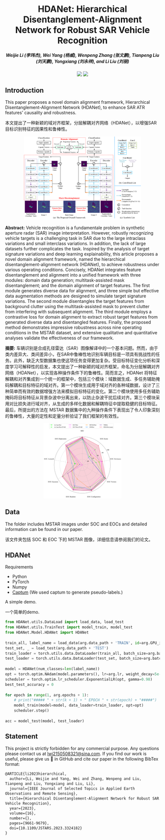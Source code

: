 <h1 align="center"> HDANet: Hierarchical Disentanglement-Alignment Network for Robust SAR Vehicle Recognition </h1> 

<h5 align="center"><em> Weijie Li (李玮杰), Wei Yang (杨威), Wenpeng Zhang (张文鹏), Tianpeng Liu (刘天鹏), Yongxiang (刘永祥), and Li Liu (刘丽) </em></h5>

<p align="center">
<a href="https://arxiv.org/abs/2304.03550"><img src="https://img.shields.io/badge/Paper-arxiv-red"></a>
<a href="https://ieeexplore.ieee.org/document/10283916"><img src="https://img.shields.io/badge/Paper-IEEE%20J--STARS-red"></a>
</p>

## Introduction

This paper proposes a novel domain alignment framework, Hierarchical Disentanglement-Alignment Network (HDANet), to enhance SAR ATR features' causality and robustness. 

本文提出了一种新颖的域对齐框架，分层解耦对齐网络（HDANet），以增强SAR目标识别特征的因果性和鲁棒性。

<figure>
<div align="center">
<img src=example/fig_framework.png width="90%">
</div>
</figure>

**Abstract:** Vehicle recognition is a fundamentale problem in synthetic aperture radar (SAR) image interpretation. However, robustly recognizing vehicle targets is a challenging task in SAR due to the large intraclass variations and small interclass variations. In addition, the lack of large datasets further complicates the task. Inspired by the analysis of target signature variations and deep learning explainability, this article proposes a novel domain alignment framework, named the hierarchical disentanglement-alignment network (HDANet), to achieve robustness under various operating conditions. Concisely, HDANet integrates feature disentanglement and alignment into a unified framework with three modules: domain data generation; multitask-assisted mask disentanglement; and the domain alignment of target features. The first module generates diverse data for alignment, and three simple but effective data augmentation methods are designed to simulate target signature variations. The second module disentangles the target features from background clutter using the multitask-assisted mask to prevent clutter from interfering with subsequent alignment. The third module employs a contrastive loss for domain alignment to extract robust target features from generated diverse data and disentangled features. Finally, the proposed method demonstrates impressive robustness across nine operating conditions in the MSTAR dataset, and extensive qualitative and quantitative analyses validate the effectiveness of our framework. 

**摘要:** 车辆识别是合成孔径雷达（SAR）图像解译中的一个基本问题。然而，由于类内差异大、类间差异小，在SAR中鲁棒性地识别车辆目标是一项具有挑战性的任务。此外，缺乏大型数据集也使这项任务变得更加复杂。受目标特征变化分析和深度学习可解释性的启发，本文提出了一种新颖的域对齐框架，命名为分层解耦对齐网络（HDANet），以实现各种操作条件下的鲁棒性。简而言之，HDANet 将特征解耦和对齐集成到一个统一的框架中，包括三个模块：域数据生成、多任务辅助掩码解耦和目标特征的域对齐。第一个模块生成用于域对齐的各种域数据，设计了三种简单而有效的数据增强方法来模拟目标特征的变化。第二个模块使用多任务辅助掩码将目标特征从背景杂波中分离出来，以防止杂波干扰后续对齐。第三个模块采用对比损失进行域对齐，从生成的多样化数据和解耦特征中提取稳健的目标特征。最后，所提出的方法在 MSTAR 数据集中的九种操作条件下表现出了令人印象深刻的鲁棒性，大量的定性和定量分析验证了我们框架的有效性。

<figure>
<div align="center">
<img src=example/fig_radarmap.png width="60%">
</div>
</figure>

## Data
The folder includes MSTAR images under SOC and EOCs and detailed information can be found in our paper. 

该文件夹包括 SOC 和 EOC 下的 MSTAR 图像，详细信息请参阅我们的论文。

## HDANet
Requirements
- Python 
- PyTorch 
- Numpy
- [Captum](https://captum.ai/) (We used captum to generate pseudo-labels.)

A simple demo.

一个简单的demo.

```python
from HDANet.utils.DataLoad import load_data, load_test
from HDANet.utils.TrainTest import model_train, model_test
from HDANet.Model.HDANet import HDANet

train_all, label_name = load_data(arg.data_path + 'TRAIN', id=arg.GPU_ids)
test_set, _ = load_test(arg.data_path + 'TEST')
train_loader = torch.utils.data.DataLoader(train_all, batch_size=arg.batch_size, shuffle=True)
test_loader = torch.utils.data.DataLoader(test_set, batch_size=arg.batch_size, shuffle=False)

model = HDANet(num_classes=len(label_name))
opt = torch.optim.NAdam(model.parameters(), lr=arg.lr, weight_decay=5e-4)
scheduler = torch.optim.lr_scheduler.ExponentialLR(opt, gamma=0.98)
best_test_accuracy = 0

for epoch in range(1, arg.epochs + 1):
    # print("##### " + str(k + 1) + " EPOCH " + str(epoch) + "#####")
    model_train(model=model, data_loader=train_loader, opt=opt)
    scheduler.step()

acc = model_test(model, test_loader)
```

## Statement

This project is strictly forbidden for any commercial purpose. Any questions please contact us at lwj2150508321@sina.com. 
If you find our work is useful, please give us 🌟 in GitHub and cite our paper in the following BibTex format:

```
@ARTICLE{li2023hierarchical,
  author={Li, Weijie and Yang, Wei and Zhang, Wenpeng and Liu, Tianpeng and Liu, Yongxiang and Liu, Li},
  journal={IEEE Journal of Selected Topics in Applied Earth Observations and Remote Sensing}, 
  title={Hierarchical Disentanglement-Alignment Network for Robust SAR Vehicle Recognition}, 
  year={2023},
  volume={16},
  number={},
  pages={9661-9679},
  doi={10.1109/JSTARS.2023.3324182}
}

```
